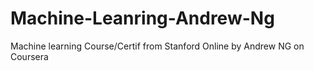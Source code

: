 # Machine-Leanring-Andrew-Ng
Machine learning Course/Certif from Stanford Online by Andrew NG on Coursera
